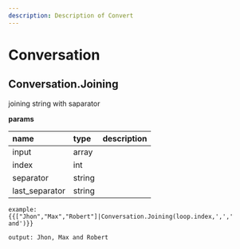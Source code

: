 ```yaml
---
description: Description of Convert
---
```


# Conversation

## Conversation.Joining

joining string with saparator

**params**

| name | type | description |
| :--- | :--- | :--- |
| input | array |  |
| index | int |  |
| separator | string |  |
| last\_separator | string |  |

```text
example: {{["Jhon","Max","Robert"]|Conversation.Joining(loop.index,',',' and')}}

output: Jhon, Max and Robert
```

```text

```

